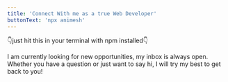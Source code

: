 ```yaml
---
title: 'Connect With me as a true Web Developer'
buttonText: 'npx animesh'
---
```


👇just hit this in your terminal with npm installed👇

I am currently looking for new opportunities, my inbox is always open. Whether you have a question or just want to say hi, I will try my best to get back to you!
